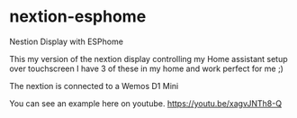 # nextion-esphome
Nestion Display with ESPhome

This my version of the nextion display controlling my Home assistant setup over touchscreen
I have 3 of these in my home and work perfect for me ;)

The nextion is connected to a Wemos D1 Mini

You can see an example here on youtube.
https://youtu.be/xagvJNTh8-Q
